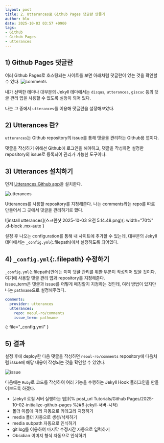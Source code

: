 ```yaml
---
layout: post
title: 2. Utterances로 Github Pages 댓글란 만들기
author: blu
date: 2025-10-03 03:57 +0900
tags:
- Github
- Github Pages
- utterances
---
```


## 1) Github Pages 댓글란

여러 Github Pages로 호스팅되는 사이트를 보면 아래처럼 댓글란이 있는 것을 확인할 수 있다.
![comments](image3.png)

내가 선택한 테마나 대부분의 Jekyll 테마에서는 `disqus`, `utterances`, `giscuc` 등의 댓글 관리 앱을 사용할 수 있도록 설정이 되어 있다.

나는 그 중에서 `utterances`를 이용해 댓글란을 설정해보았다.

## 2) Utterances 란?

`utterances`는 Github repository의 issue를 통해 댓글을 관리하는 Github용 앱이다.

댓글을 작성하기 위해선 Github에 로그인을 해야하고, 댓글을 작성하면 설정한 repository의 issue로 등록되어 관리가 가능한 도구이다.

## 3) Utterances 설치하기

먼저 [Utterances Github app](https://github.com/apps/utterances)을 설치한다.

![utterances](image.png)

Utterances를 사용할 repository를 지정해준다. 나는 comments라는 repo를 따로 만들어서 그 곳에서 댓글을 관리하기로 했다.  

![install utterances](스크린샷 2025-10-03 오전 5.14.48.png){: width="70%" .d-block .mx-auto }

설정 후 나오는 configuration를 통해 내 사이트에 추가할 수 있는데, 대부분의 Jekyll 테마에서는 `_config.yml`{:.filepath}에서 설정하도록 되어있다.

## 4) `_config.yml`{:.filepath} 수정하기

`_config.yml`{:.filepath}안에는 이미 댓글 관리를 위한 부분이 작성되어 있을 것이다. 여기에 사용할 댓글 관리 앱과 repository를 지정해준다.  
issue_term은 댓글과 issue를 어떻게 매칭할지 지정하는 것인데, 여러 방법이 있지만 나는 `pathname`으로 설정해주었다.

~~~yaml
comments:
  provider: utterances
  utterances:
    repo: neoul-ro/comments
    issue_term: pathname
~~~
{: file="_config.yml" }

## 5) 결과

설정 후에 deploy한 다음 댓글을 작성하면 `neoul-ro/comments` repository에 다음처럼 issue에 해당 내용이 작성되는 것을 확인할 수 있었다.

![issue](image4.png)



다음에는 `Ruby`로 코드를 작성하여 여러 기능을 수행하는 Jekyll Hook 플러그인을 만들어보도록 하겠다.


- [Jekyll 로컬 서버 실행하는 법]({% post_url Tutorials/Github Pages/2025-10-02-initialize-github-pages %}#6-jekyll-서버-시작)
- 폴더 이름에 따라 자동으로 카테고리 지정하기
- media 폴더 자동으로 생성/삭제하기
- media subpath 자동으로 인식하기
- git log를 이용하여 마지막 수정시간 자동으로 입력하기
- Obsidian 이미지 형식 자동으로 인식하기